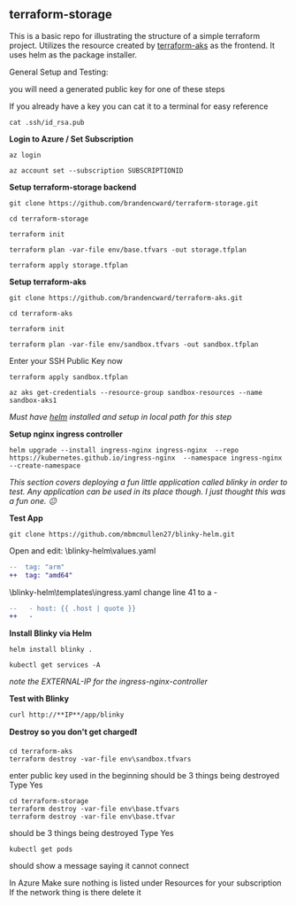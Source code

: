 ## terraform-storage

This is a basic repo for illustrating the structure of a simple terraform project. Utilizes the resource created by [terraform-aks](https://github.com/brandencward/terraform-aks) as the frontend. It uses helm as the package installer.

General Setup and Testing:

you will need a generated public key for one of these steps

If you already have a key you can cat it to a terminal for easy reference

```console
cat .ssh/id_rsa.pub
```

**Login to Azure / Set Subscription**

```console
az login

az account set --subscription SUBSCRIPTIONID
```

**Setup terraform-storage backend**

```console
git clone https://github.com/brandencward/terraform-storage.git

cd terraform-storage

terraform init

terraform plan -var-file env/base.tfvars -out storage.tfplan

terraform apply storage.tfplan
```
**Setup terraform-aks**

```console
git clone https://github.com/brandencward/terraform-aks.git

cd terraform-aks

terraform init

terraform plan -var-file env/sandbox.tfvars -out sandbox.tfplan
```
Enter your SSH Public Key now
```console
terraform apply sandbox.tfplan

az aks get-credentials --resource-group sandbox-resources --name sandbox-aks1
```

*Must have [helm](https://helm.sh/docs/intro/install/) installed and setup in local path for this step*

**Setup nginx ingress controller**

```console
helm upgrade --install ingress-nginx ingress-nginx  --repo https://kubernetes.github.io/ingress-nginx  --namespace ingress-nginx --create-namespace
```
*This section covers deploying a fun little application called blinky in order to test. Any application can be used in its place though. I just thought this was a fun one. :neutral_face:*

**Test App**

```console
git clone https://github.com/mbmcmullen27/blinky-helm.git
```

Open and edit:
\blinky-helm\values.yaml

```diff
--  tag: "arm"
++  tag: "amd64"
```

\blinky-helm\templates\ingress.yaml
change line 41 to a -
```diff
--   - host: {{ .host | quote }}
++   -
```

**Install Blinky via Helm**
```console
helm install blinky .

kubectl get services -A
```
*note the EXTERNAL-IP for the  ingress-nginx-controller*


**Test with Blinky**
```console
curl http://**IP**/app/blinky
```

**Destroy so you don't get charged:exclamation:**

```console
cd terraform-aks
terraform destroy -var-file env\sandbox.tfvars
```
enter public key used in the beginning
should be 3 things being destroyed
Type Yes

```console
cd terraform-storage
terraform destroy -var-file env\base.tfvars
terraform destroy -var-file env\base.tfvar
```
should be 3 things being destroyed
Type Yes

```console
kubectl get pods
```
should show a message saying it cannot connect

In Azure Make sure nothing is listed under Resources for your subscription
If the network thing is there delete it
